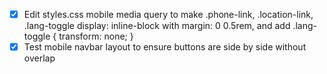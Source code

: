 - [x] Edit styles.css mobile media query to make .phone-link, .location-link, .lang-toggle display: inline-block with margin: 0 0.5rem, and add .lang-toggle { transform: none; }
- [x] Test mobile navbar layout to ensure buttons are side by side without overlap
